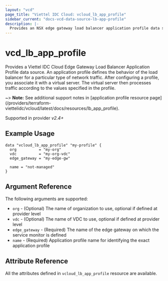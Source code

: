 ```yaml
---
layout: "vcd"
page_title: "Viettel IDC Cloud: vcloud_lb_app_profile"
sidebar_current: "docs-vcd-data-source-lb-app-profile"
description: |-
  Provides an NSX edge gateway load balancer application profile data source.
---
```


# vcd\_lb\_app\_profile

Provides a Viettel IDC Cloud Edge Gateway Load Balancer Application Profile data source. An
application profile defines the behavior of the load balancer for a particular type of network
traffic. After configuring a profile, you associate it with a virtual server. The virtual server
then processes traffic according to the values specified in the profile.

~> **Note:** See additional support notes in [application profile resource page]
(/providers/terraform-viettelidc/vcloud/latest/docs/resources/lb_app_profile).

Supported in provider *v2.4+*

## Example Usage

```hcl
data "vcloud_lb_app_profile" "my-profile" {
  org          = "my-org"
  vdc          = "my-org-vdc"
  edge_gateway = "my-edge-gw"

  name = "not-managed"
}
```

## Argument Reference

The following arguments are supported:

* `org` - (Optional) The name of organization to use, optional if defined at provider level
* `vdc` - (Optional) The name of VDC to use, optional if defined at provider level
* `edge_gateway` - (Required) The name of the edge gateway on which the service monitor is defined
* `name` - (Required) Application profile name for identifying the exact application profile

## Attribute Reference

All the attributes defined in `vcloud_lb_app_profile` resource are available.
